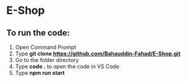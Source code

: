 # E-Shop

## **To run the code:**

1. Open Command Prompt
2. Type **git clone https://github.com/Bahauddin-Fahad/E-Shop.git**
3. Go to the folder directory
4. Type **code .** to open the code in VS Code
5. Type **npm run start**
